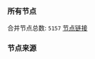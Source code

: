 ### 所有节点
合并节点总数: `5157`
[节点链接](https://github.com/rzhy1/33/raw/master/sub/sub_merge_base64.txt)

### 节点来源
